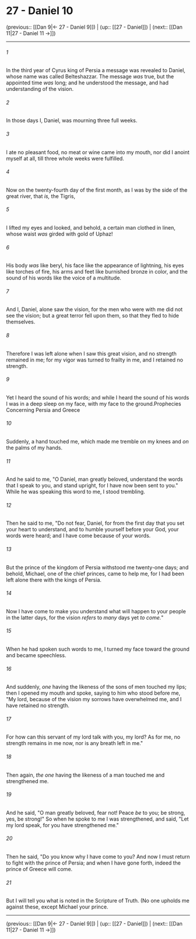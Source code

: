# 27 - Daniel 10

(previous:: [[Dan 9|← 27 - Daniel 9]]) | (up:: [[27 - Daniel]]) | (next:: [[Dan 11|27 - Daniel 11 →]])

***


###### 1 
In the third year of Cyrus king of Persia a message was revealed to Daniel, whose name was called Belteshazzar. The message _was_ true, but the appointed time _was_ long; and he understood the message, and had understanding of the vision. 

###### 2 
In those days I, Daniel, was mourning three full weeks. 

###### 3 
I ate no pleasant food, no meat or wine came into my mouth, nor did I anoint myself at all, till three whole weeks were fulfilled. 

###### 4 
Now on the twenty-fourth day of the first month, as I was by the side of the great river, that _is,_ the Tigris, 

###### 5 
I lifted my eyes and looked, and behold, a certain man clothed in linen, whose waist _was_ girded with gold of Uphaz! 

###### 6 
His body _was_ like beryl, his face like the appearance of lightning, his eyes like torches of fire, his arms and feet like burnished bronze in color, and the sound of his words like the voice of a multitude. 

###### 7 
And I, Daniel, alone saw the vision, for the men who were with me did not see the vision; but a great terror fell upon them, so that they fled to hide themselves. 

###### 8 
Therefore I was left alone when I saw this great vision, and no strength remained in me; for my vigor was turned to frailty in me, and I retained no strength. 

###### 9 
Yet I heard the sound of his words; and while I heard the sound of his words I was in a deep sleep on my face, with my face to the ground.Prophecies Concerning Persia and Greece 

###### 10 
Suddenly, a hand touched me, which made me tremble on my knees and _on_ the palms of my hands. 

###### 11 
And he said to me, "O Daniel, man greatly beloved, understand the words that I speak to you, and stand upright, for I have now been sent to you." While he was speaking this word to me, I stood trembling. 

###### 12 
Then he said to me, "Do not fear, Daniel, for from the first day that you set your heart to understand, and to humble yourself before your God, your words were heard; and I have come because of your words. 

###### 13 
But the prince of the kingdom of Persia withstood me twenty-one days; and behold, Michael, one of the chief princes, came to help me, for I had been left alone there with the kings of Persia. 

###### 14 
Now I have come to make you understand what will happen to your people in the latter days, for the vision _refers_ to _many_ days yet _to come._" 

###### 15 
When he had spoken such words to me, I turned my face toward the ground and became speechless. 

###### 16 
And suddenly, _one_ having the likeness of the sons of men touched my lips; then I opened my mouth and spoke, saying to him who stood before me, "My lord, because of the vision my sorrows have overwhelmed me, and I have retained no strength. 

###### 17 
For how can this servant of my lord talk with you, my lord? As for me, no strength remains in me now, nor is any breath left in me." 

###### 18 
Then again, _the one_ having the likeness of a man touched me and strengthened me. 

###### 19 
And he said, "O man greatly beloved, fear not! Peace _be_ to you; be strong, yes, be strong!" So when he spoke to me I was strengthened, and said, "Let my lord speak, for you have strengthened me." 

###### 20 
Then he said, "Do you know why I have come to you? And now I must return to fight with the prince of Persia; and when I have gone forth, indeed the prince of Greece will come. 

###### 21 
But I will tell you what is noted in the Scripture of Truth. (No one upholds me against these, except Michael your prince.

***

(previous:: [[Dan 9|← 27 - Daniel 9]]) | (up:: [[27 - Daniel]]) | (next:: [[Dan 11|27 - Daniel 11 →]])

